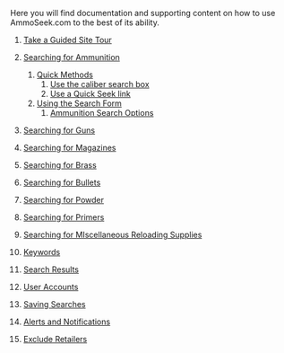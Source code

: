 <!-- TITLE: AmmoSeek -->
<!-- SUBTITLE: Welcome the AmmoSeek.com documentation -->

Here you will find documentation and supporting content on how to use AmmoSeek.com to the best of its ability.

1. [Take a Guided Site Tour](site-tour)

1. [Searching for Ammunition](searching-ammunition)
    1. [Quick Methods](searching-ammunition#quick-methods)
        1. [Use the caliber search box](searching-ammunition#use-the-caliber-search-box)
        2. [Use a Quick Seek link](searching-ammunition#use-a-quick-seek-link)
    2. [Using the Search Form](searching-ammunition#use-the-search-form)
        1. [Ammunition Search Options](searching-ammunition#ammo-search-options)
        
1. [Searching for Guns](searching-guns)

2. [Searching for Magazines](searching-magazines)

3. [Searching for Brass](searching-brass)
4. [Searching for Bullets](searching-bullets)
5. [Searching for Powder](searching-powder)
6. [Searching for Primers](searching-primers)
7.  [Searching for MIscellaneous Reloading Supplies](searching-misc-reloading)
8. [Keywords](keywords)
9. [Search Results](search-results)
10. [User Accounts](user-accounts)
11. [Saving Searches](saving-searches)
12. [Alerts and Notifications](alerts)
13. [Exclude Retailers](exclude-retailers)